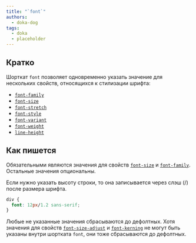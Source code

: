```yaml
---
title: "`font`"
authors:
  - doka-dog
tags:
  - doka
  - placeholder
---
```


## Кратко

Шорткат `font` позволяет одновременно указать значение для нескольких свойств, относящихся к стилизации шрифта:

- [`font-family`](/css/font-family)
- [`font-size`](/css/font-size)
- [`font-stretch`](/css/font-stretch)
- [`font-style`](/css/font-style)
- [`font-variant`](/css/font-variant)
- [`font-weight`](/css/font-weight)
- [`line-height`](/css/line-height)

## Как пишется

Обязательными являются значения для свойств [`font-size`](/css/font-size) и [`font-family`](/css/font-family). Остальные значения опциональны.

Если нужно указать высоту строки, то она записывается через слэш (/) после размера шрифта.

```css
div {
  font: 12px/1.2 sans-serif;
}
```

Любые не указанные значения сбрасываются до дефолтных. Хотя значения для свойств [`font-size-adjust`](/css/font-size-adjust) и [`font-kerning`](/css/font-kerning) не могут быть указаны внутри шортката `font`, они тоже сбрасываются до дефолтных.
